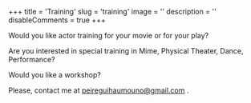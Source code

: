 +++
title = 'Training'
slug = 'training'
image = ''
description = ''
disableComments = true
+++

Would you like actor training for your movie or for your play?

Are you interested in special training in Mime, Physical Theater, Dance, Performance?

Would you like a workshop?

Please, contact me at peireguihaumouno@gmail.com .
    

